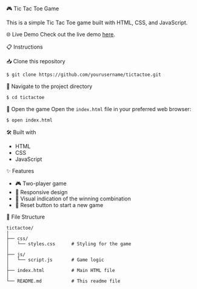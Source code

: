 🎮 Tic Tac Toe Game

This is a simple Tic Tac Toe game built with HTML, CSS, and JavaScript.

🌐 Live Demo
Check out the live demo [here](https://nilesh2302.github.io/Tic-Tac-Toe/).

📋 Instructions

📥 Clone this repository
```bash
$ git clone https://github.com/yourusername/tictactoe.git
```

📂 Navigate to the project directory
```bash
$ cd tictactoe
```

🌟 Open the game
Open the `index.html` file in your preferred web browser:
```bash
$ open index.html
```

🛠️ Built with
- HTML
- CSS
- JavaScript

✨ Features
- 🎮 Two-player game
- 📱 Responsive design
- 🎉 Visual indication of the winning combination
- 🔄 Reset button to start a new game

📁 File Structure
```
tictactoe/
│
├── css/
│   └── styles.css      # Styling for the game
│
├── js/
│   └── script.js       # Game logic
│
├── index.html          # Main HTML file
│
└── README.md           # This readme file
```




